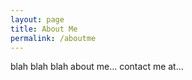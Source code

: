 ```yaml
---
layout: page
title: About Me
permalink: /aboutme
---
```


blah blah blah about me... contact me at...
